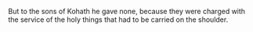 But to the sons of Kohath he gave none, because they were charged with the service of the holy things that had to be carried on the shoulder.
